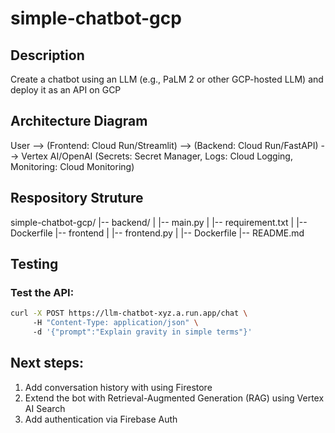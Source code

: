 # simple-chatbot-gcp
## Description
 Create a chatbot using an LLM (e.g., PaLM 2 or other GCP-hosted LLM) and deploy it as an API on GCP

## Architecture Diagram
User --> (Frontend: Cloud Run/Streamlit) --> (Backend: Cloud Run/FastAPI) --> Vertex AI/OpenAI (Secrets: Secret Manager, Logs: Cloud Logging, Monitoring: Cloud Monitoring)

## Respository Struture
simple-chatbot-gcp/
|-- backend/
|   |-- main.py
|   |-- requirement.txt
|   |-- Dockerfile
|-- frontend
|   |-- frontend.py
|   |-- Dockerfile
|-- README.md

## Testing
### Test the API:
```bash
curl -X POST https://llm-chatbot-xyz.a.run.app/chat \  
     -H "Content-Type: application/json" \  
     -d '{"prompt":"Explain gravity in simple terms"}'
```

## Next steps:
1. Add conversation history with using Firestore
2. Extend the bot with Retrieval-Augmented Generation (RAG) using Vertex AI Search
3. Add authentication via Firebase Auth

